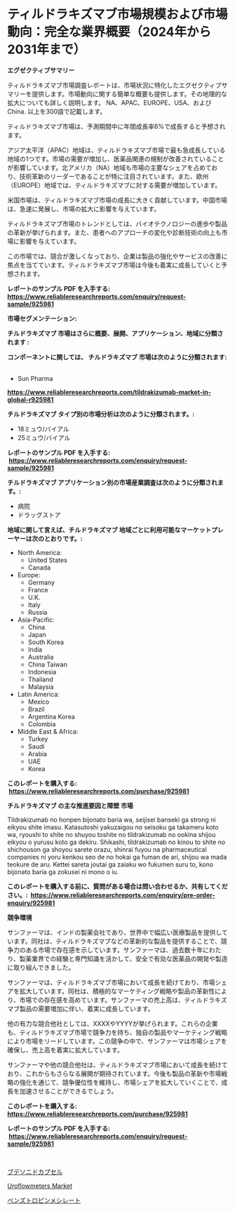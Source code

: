 <p><h1>ティルドラキズマブ市場規模および市場動向：完全な業界概要（2024年から2031年まで）</h1></p><p><strong>エグゼクティブサマリー</strong></p>
<p><p>ティルドラキズマブ市場調査レポートは、市場状況に特化したエグゼクティブサマリーを提供します。市場動向に関する簡単な概要も提供します。その地理的な拡大についても詳しく説明します。 NA、APAC、EUROPE、USA、およびChina. 以上を300語で記載します。</p><p>ティルドラキズマブ市場は、予測期間中に年間成長率6%で成長すると予想されます。</p><p>アジア太平洋（APAC）地域は、ティルドラキズマブ市場で最も急成長している地域の1つです。市場の需要が増加し、医薬品関連の規制が改善されていることが影響しています。北アメリカ（NA）地域も市場の主要なシェアを占めており、技術革新のリーダーであることが特に注目されています。また、欧州（EUROPE）地域では、ティルドラキズマブに対する需要が増加しています。</p><p>米国市場は、ティルドラキズマブ市場の成長に大きく貢献しています。中国市場は、急速に発展し、市場の拡大に影響を与えています。</p><p>ティルドラキズマブ市場のトレンドとしては、バイオテクノロジーの進歩や製品の革新が挙げられます。また、患者へのアプローチの変化や診断技術の向上も市場に影響を与えています。</p><p>この市場では、競合が激しくなっており、企業は製品の強化やサービスの改善に焦点を当てています。ティルドラキズマブ市場は今後も着実に成長していくと予想されます。</p></p>
<p><strong>レポートのサンプル PDF を入手する: <a href="https://www.reliableresearchreports.com/enquiry/request-sample/925981">https://www.reliableresearchreports.com/enquiry/request-sample/925981</a></strong></p>
<p><strong>市場セグメンテーション:</strong></p>
<p><strong> チルドラキズマブ 市場はさらに概要、展開、アプリケーション、地域に分類されます :</strong></p>
<p><strong>コンポーネントに関しては、 チルドラキズマブ 市場は次のように分類されます: &nbsp;</strong></p>
<p><ul><li>Sun Pharma</li></ul></p>
<p><strong><a href="https://www.reliableresearchreports.com/tildrakizumab-market-in-global-r925981">https://www.reliableresearchreports.com/tildrakizumab-market-in-global-r925981</a></strong></p>
<p><strong> チルドラキズマブ タイプ別の市場分析は次のように分類されます。:</strong></p>
<p><ul><li>18ミュウ/バイアル</li><li>25ミュウ/バイアル</li></ul></p>
<p><strong>レポートのサンプル PDF を入手する: &nbsp;<a href="https://www.reliableresearchreports.com/enquiry/request-sample/925981">https://www.reliableresearchreports.com/enquiry/request-sample/925981</a></strong></p>
<p><strong> チルドラキズマブ アプリケーション別の市場産業調査は次のように分類されます。:</strong></p>
<p><ul><li>病院</li><li>ドラッグストア</li></ul></p>
<p><strong>地域に関して言えば、チルドラキズマブ 地域ごとに利用可能なマーケットプレーヤーは次のとおりです。:</strong></p>
<p><ul>
    <li>
        North America:
        <ul>
            <li>United States</li>
            <li>Canada</li>
        </ul>
    </li>
    <li>
        Europe:
        <ul>
            <li>Germany</li>
            <li>France</li>
            <li>U.K.</li>
            <li>Italy</li>
            <li>Russia</li>
        </ul>
    </li>
    <li>
        Asia-Pacific:
        <ul>
            <li>China</li>
            <li>Japan</li>
            <li>South Korea</li>
            <li>India</li>
            <li>Australia</li>
            <li>China Taiwan</li>
            <li>Indonesia</li>
            <li>Thailand</li>
            <li>Malaysia</li>
        </ul>
    </li>
    <li>
        Latin America:
        <ul>
            <li>Mexico</li>
            <li>Brazil</li>
            <li>Argentina Korea</li>
            <li>Colombia</li>
        </ul>
    </li>
    <li>
        Middle East & Africa:
        <ul>
            <li>Turkey</li>
            <li>Saudi</li>
            <li>Arabia</li>
            <li>UAE</li>
            <li>Korea</li>
        </ul>
    </li>
    </ul></p>
<p><strong>このレポートを購入する: &nbsp;<a href="https://www.reliableresearchreports.com/purchase/925981">https://www.reliableresearchreports.com/purchase/925981</a></strong></p>
<p><strong>チルドラキズマブ の主な推進要因と障壁 市場</strong></p>
<p><p>Tildrakizumab no honpen bijonato baria wa, seijisei banseki ga strong ni eikyou shite imasu. Katasutoshi yakuzaigou no seisoku ga takameru koto wa, ryoushi to shite no shuyou toshite no tildrakizumab no ookina shijou eikyou o yurusu koto ga dekiru. Shikashi, tildrakizumab no kinou to shite no shichouson ga shoyou sarete orazu, shinrai fuyou na pharmaceutical companies ni yoru kenkou seo de no hokai ga fuman de ari, shijou wa mada teokure de aru. Kettei sareta joutai ga zaiaku wo fukumen suru to, kono bijonato baria ga zokusei ni mono o iu.</p></p>
<p><strong>このレポートを購入する前に、質問がある場合は問い合わせるか、共有してください。:&nbsp; <a href="https://www.reliableresearchreports.com/enquiry/pre-order-enquiry/925981">https://www.reliableresearchreports.com/enquiry/pre-order-enquiry/925981</a></strong></p>
<p><strong>競争環境</strong></p>
<p><p>サンファーマは、インドの製薬会社であり、世界中で幅広い医療製品を提供しています。同社は、ティルドラキズマブなどの革新的な製品を提供することで、競争力のある市場で存在感を示しています。サンファーマは、過去数十年にわたり、製薬業界での経験と専門知識を活かして、安全で有効な医薬品の開発や製造に取り組んできました。</p><p>サンファーマは、ティルドラキズマブ市場において成長を続けており、市場シェアを拡大しています。同社は、積極的なマーケティング戦略や製品の革新性により、市場での存在感を高めています。サンファーマの売上高は、ティルドラキズマブ製品の需要増加に伴い、着実に成長しています。</p><p>他の有力な競合他社としては、XXXXやYYYYが挙げられます。これらの企業も、ティルドラキズマブ市場で競争力を持ち、独自の製品やマーケティング戦略により市場をリードしています。この競争の中で、サンファーマは市場シェアを確保し、売上高を着実に拡大しています。</p><p>サンファーマや他の競合他社は、ティルドラキズマブ市場において成長を続けており、これからもさらなる展開が期待されています。今後も製品の革新や市場戦略の強化を通じて、競争優位性を維持し、市場シェアを拡大していくことで、成長を加速させることができるでしょう。</p></p>
<p><strong>このレポートを購入する: &nbsp; <a href="https://www.reliableresearchreports.com/purchase/925981">https://www.reliableresearchreports.com/purchase/925981</a></strong></p>
<p><strong>レポートのサンプル PDF を入手する: &nbsp;<a href="https://www.reliableresearchreports.com/enquiry/request-sample/925981">https://www.reliableresearchreports.com/enquiry/request-sample/925981</a></strong><strong></strong></p>
<p>&nbsp;</p>
<p><p><a href="https://github.com/KaydenJohns1964/Market-Research-Report-List-1/blob/main/454101623039.md">ブデソニドカプセル</a></p><p><a href="https://github.com/mancsybtousav/Market-Research-Report-List-2/blob/main/uroflowmeters-market.md">Uroflowmeters Market</a></p><p><a href="https://github.com/marbadji/Market-Research-Report-List-1/blob/main/261861923038.md">ベンズトロピンメシレート</a></p></p>